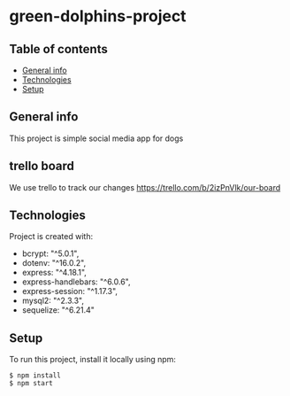 # green-dolphins-project

## Table of contents
* [General info](#general-info)
* [Technologies](#technologies)
* [Setup](#setup)

## General info
This project is simple social media app for dogs

## trello board
We use trello to track our changes
https://trello.com/b/2izPnVlk/our-board

## Technologies
Project is created with:
* bcrypt: "^5.0.1",
* dotenv: "^16.0.2",
* express: "^4.18.1",
* express-handlebars: "^6.0.6",
* express-session: "^1.17.3",
* mysql2: "^2.3.3",
* sequelize: "^6.21.4"
	
## Setup
To run this project, install it locally using npm:

```
$ npm install
$ npm start
```
